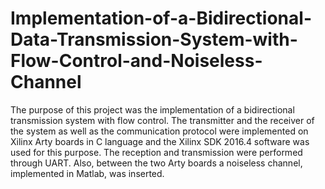 # Implementation-of-a-Bidirectional-Data-Transmission-System-with-Flow-Control-and-Noiseless-Channel

The purpose of this project was the implementation of a bidirectional transmission system with flow control. The transmitter and the receiver of the system as well as the communication protocol were implemented on Xilinx Arty boards in C language and the Xilinx SDK 2016.4 software was used for this purpose. The reception and transmission were performed through UART. Also, between the two Arty boards a noiseless channel, implemented in Matlab, was inserted.
